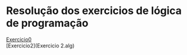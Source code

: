 # Resolução dos exercicios de lógica de programação
[Exercicio0](Exercicio0.txt) <br>
[Exercicio2](Exercicio 2.alg) <br>
